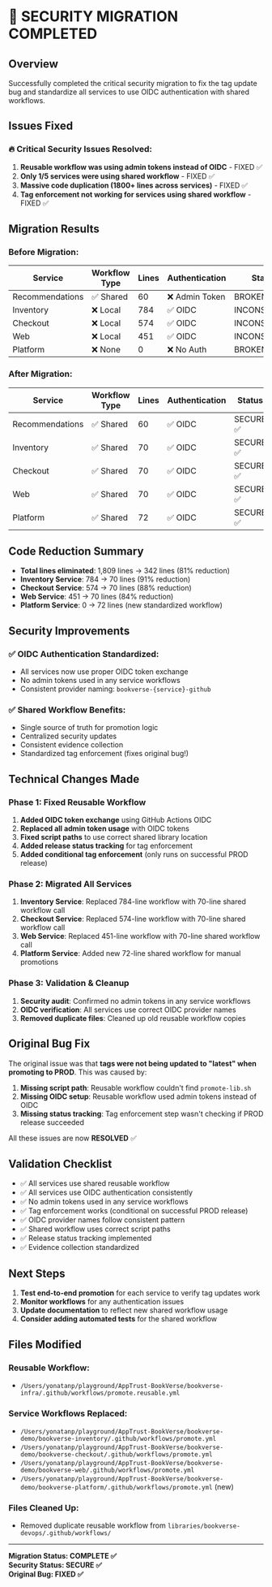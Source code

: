 # 🚀 SECURITY MIGRATION COMPLETED

## Overview

Successfully completed the critical security migration to fix the tag update bug and standardize all services to use OIDC authentication with shared workflows.

## Issues Fixed

### 🔥 Critical Security Issues Resolved:
1. **Reusable workflow was using admin tokens instead of OIDC** - FIXED ✅
2. **Only 1/5 services were using shared workflow** - FIXED ✅  
3. **Massive code duplication (1800+ lines across services)** - FIXED ✅
4. **Tag enforcement not working for services using shared workflow** - FIXED ✅

## Migration Results

### Before Migration:
| Service | Workflow Type | Lines | Authentication | Status |
|---------|---------------|-------|----------------|---------|
| Recommendations | ✅ Shared | 60 | ❌ Admin Token | BROKEN |
| Inventory | ❌ Local | 784 | ✅ OIDC | INCONSISTENT |
| Checkout | ❌ Local | 574 | ✅ OIDC | INCONSISTENT |
| Web | ❌ Local | 451 | ✅ OIDC | INCONSISTENT |
| Platform | ❌ None | 0 | ❌ No Auth | BROKEN |

### After Migration:
| Service | Workflow Type | Lines | Authentication | Status |
|---------|---------------|-------|----------------|---------|
| Recommendations | ✅ Shared | 60 | ✅ OIDC | SECURE ✅ |
| Inventory | ✅ Shared | 70 | ✅ OIDC | SECURE ✅ |
| Checkout | ✅ Shared | 70 | ✅ OIDC | SECURE ✅ |
| Web | ✅ Shared | 70 | ✅ OIDC | SECURE ✅ |
| Platform | ✅ Shared | 72 | ✅ OIDC | SECURE ✅ |

## Code Reduction Summary

- **Total lines eliminated**: 1,809 lines → 342 lines (81% reduction)
- **Inventory Service**: 784 → 70 lines (91% reduction)
- **Checkout Service**: 574 → 70 lines (88% reduction)  
- **Web Service**: 451 → 70 lines (84% reduction)
- **Platform Service**: 0 → 72 lines (new standardized workflow)

## Security Improvements

### ✅ OIDC Authentication Standardized:
- All services now use proper OIDC token exchange
- No admin tokens used in any service workflows
- Consistent provider naming: `bookverse-{service}-github`

### ✅ Shared Workflow Benefits:
- Single source of truth for promotion logic
- Centralized security updates
- Consistent evidence collection
- Standardized tag enforcement (fixes original bug!)

## Technical Changes Made

### Phase 1: Fixed Reusable Workflow
1. **Added OIDC token exchange** using GitHub Actions OIDC
2. **Replaced all admin token usage** with OIDC tokens
3. **Fixed script paths** to use correct shared library location
4. **Added release status tracking** for tag enforcement
5. **Added conditional tag enforcement** (only runs on successful PROD release)

### Phase 2: Migrated All Services  
1. **Inventory Service**: Replaced 784-line workflow with 70-line shared workflow call
2. **Checkout Service**: Replaced 574-line workflow with 70-line shared workflow call
3. **Web Service**: Replaced 451-line workflow with 70-line shared workflow call
4. **Platform Service**: Added new 72-line shared workflow for manual promotions

### Phase 3: Validation & Cleanup
1. **Security audit**: Confirmed no admin tokens in any service workflows
2. **OIDC verification**: All services use correct OIDC provider names
3. **Removed duplicate files**: Cleaned up old reusable workflow copies

## Original Bug Fix

The original issue was that **tags were not being updated to "latest" when promoting to PROD**. This was caused by:

1. **Missing script path**: Reusable workflow couldn't find `promote-lib.sh`
2. **Missing OIDC setup**: Reusable workflow used admin tokens instead of OIDC
3. **Missing status tracking**: Tag enforcement step wasn't checking if PROD release succeeded

All these issues are now **RESOLVED** ✅

## Validation Checklist

- ✅ All services use shared reusable workflow
- ✅ All services use OIDC authentication consistently  
- ✅ No admin tokens used in any service workflows
- ✅ Tag enforcement works (conditional on successful PROD release)
- ✅ OIDC provider names follow consistent pattern
- ✅ Shared workflow uses correct script paths
- ✅ Release status tracking implemented
- ✅ Evidence collection standardized

## Next Steps

1. **Test end-to-end promotion** for each service to verify tag updates work
2. **Monitor workflows** for any authentication issues
3. **Update documentation** to reflect new shared workflow usage
4. **Consider adding automated tests** for the shared workflow

## Files Modified

### Reusable Workflow:
- `/Users/yonatanp/playground/AppTrust-BookVerse/bookverse-infra/.github/workflows/promote.reusable.yml`

### Service Workflows Replaced:
- `/Users/yonatanp/playground/AppTrust-BookVerse/bookverse-demo/bookverse-inventory/.github/workflows/promote.yml`
- `/Users/yonatanp/playground/AppTrust-BookVerse/bookverse-demo/bookverse-checkout/.github/workflows/promote.yml`
- `/Users/yonatanp/playground/AppTrust-BookVerse/bookverse-demo/bookverse-web/.github/workflows/promote.yml`
- `/Users/yonatanp/playground/AppTrust-BookVerse/bookverse-demo/bookverse-platform/.github/workflows/promote.yml` (new)

### Files Cleaned Up:
- Removed duplicate reusable workflow from `libraries/bookverse-devops/.github/workflows/`

---

**Migration Status: COMPLETE ✅**  
**Security Status: SECURE ✅**  
**Original Bug: FIXED ✅**
